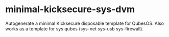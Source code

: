 # minimal-kicksecure-sys-dvm
Autogenerate a minimal Kicksecure disposable template for QubesOS.
Also works as a template for sys qubes (sys-net sys-usb sys-firewall). 
